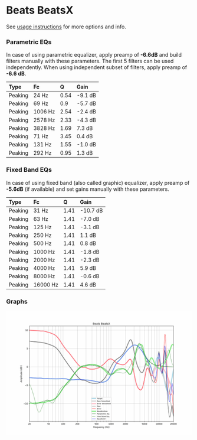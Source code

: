 # Beats BeatsX
See [usage instructions](https://github.com/jaakkopasanen/AutoEq#usage) for more options and info.

### Parametric EQs
In case of using parametric equalizer, apply preamp of **-6.6dB** and build filters manually
with these parameters. The first 5 filters can be used independently.
When using independent subset of filters, apply preamp of **-6.6 dB**.

| Type    | Fc      |    Q | Gain    |
|:--------|:--------|:-----|:--------|
| Peaking | 24 Hz   | 0.54 | -9.1 dB |
| Peaking | 69 Hz   | 0.9  | -5.7 dB |
| Peaking | 1006 Hz | 2.54 | -2.4 dB |
| Peaking | 2578 Hz | 2.33 | -4.3 dB |
| Peaking | 3828 Hz | 1.69 | 7.3 dB  |
| Peaking | 71 Hz   | 3.45 | 0.4 dB  |
| Peaking | 131 Hz  | 1.55 | -1.0 dB |
| Peaking | 292 Hz  | 0.95 | 1.3 dB  |

### Fixed Band EQs
In case of using fixed band (also called graphic) equalizer, apply preamp of **-5.6dB**
(if available) and set gains manually with these parameters.

| Type    | Fc       |    Q | Gain     |
|:--------|:---------|:-----|:---------|
| Peaking | 31 Hz    | 1.41 | -10.7 dB |
| Peaking | 63 Hz    | 1.41 | -7.0 dB  |
| Peaking | 125 Hz   | 1.41 | -3.1 dB  |
| Peaking | 250 Hz   | 1.41 | 1.1 dB   |
| Peaking | 500 Hz   | 1.41 | 0.8 dB   |
| Peaking | 1000 Hz  | 1.41 | -1.8 dB  |
| Peaking | 2000 Hz  | 1.41 | -2.3 dB  |
| Peaking | 4000 Hz  | 1.41 | 5.9 dB   |
| Peaking | 8000 Hz  | 1.41 | -0.6 dB  |
| Peaking | 16000 Hz | 1.41 | 4.6 dB   |

### Graphs
![](./Beats%20BeatsX.png)